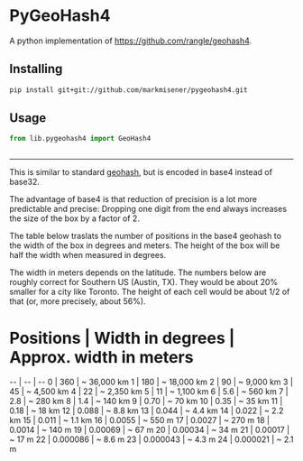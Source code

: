 # PyGeoHash4

A python implementation of https://github.com/rangle/geohash4.

## Installing

```sh
pip install git+git://github.com/markmisener/pygeohash4.git
```

## Usage

```python
from lib.pygeohash4 import GeoHash4



```

---
This is similar to standard [geohash](https://en.wikipedia.org/wiki/Geohash), but is encoded in base4 instead of base32.

The advantage of base4 is that reduction of precision is a lot more predictable and precise: Dropping one digit from the end always increases the size of the box by a factor of 2.

The table below traslats the number of positions in the base4 geohash to the width of the box in degrees and meters. The height of the box will be half the width when measured in degrees.

The width in meters depends on the latitude. The numbers below are roughly correct for Southern US (Austin, TX). They would be about 20% smaller for a city like Toronto. The height of each cell would be about 1/2 of that (or, more precisely, about 56%).

# Positions | Width in degrees | Approx. width in meters
-- | -- | --
0	| 360	| ~ 36,000 km
1 | 180 | ~ 18,000 km
2 | 90 | ~ 9,000 km
3 | 45 | ~ 4,500 km
4 | 22 | ~ 2,350 km
5 | 11 | ~ 1,100 km
6 | 5.6 | ~ 560 km
7 | 2.8 | ~ 280 km
8 | 1.4 | ~ 140 km
9 | 0.70 | ~ 70 km
10 | 0.35 | ~ 35 km
11 | 0.18 | ~ 18 km
12 | 0.088 | ~ 8.8 km
13 | 0.044 | ~ 4.4 km
14 | 0.022 | ~ 2.2 km
15 | 0.011 | ~ 1.1 km
16 | 0.0055 | ~ 550 m
17 | 0.0027 | ~ 270 m
18 | 0.0014 | ~ 140 m
19 | 0.00069 | ~ 67 m
20 | 0.00034 | ~ 34 m
21 | 0.00017 | ~ 17 m
22 | 0.000086 | ~ 8.6 m
23 | 0.000043 | ~ 4.3 m
24 | 0.000021 | ~ 2.1 m
